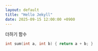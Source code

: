 ```yaml
---
layout: default
title: "Hello Jekyll"
date: 2025-09-15 12:00:00 +0900
---
```

 
더하기 함수

```cpp
int sum(int a, int b) { return a + b; }
```

